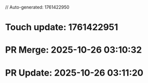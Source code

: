 // Auto-generated: 1761422950

# Touch update: 1761422951

# PR Merge: 2025-10-26 03:10:32

# PR Update: 2025-10-26 03:11:20
